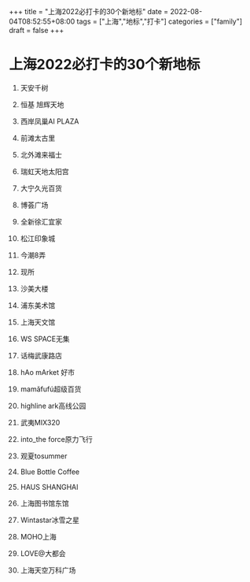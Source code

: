 +++
title = "上海2022必打卡的30个新地标"
date = 2022-08-04T08:52:55+08:00
tags = ["上海","地标","打卡"]
categories = ["family"]
draft = false
+++

# 上海2022必打卡的30个新地标

1. 天安千树

2. 恒基 旭辉天地

3. 西岸凤巢AI PLAZA

4. 前滩太古里

5. 北外滩来福士

6. 瑞虹天地太阳宫

7. 大宁久光百货

8. 博荟广场

9. 全新徐汇宜家

10. 松江印象城

11. 今潮8弄

12. 现所

13. 沙美大楼

14. 浦东美术馆

15. 上海天文馆

16. WS SPACE无集

17. 话梅武康路店

18. hAo mArket 好市

19. mamǎfufú超级百货

20. highline ark高线公园

21. 武夷MIX320

22. into_the force原力飞行

23. 观夏tosummer

24. Blue Bottle Coffee

25. HAUS SHANGHAI

26. 上海图书馆东馆

27. Wintastar冰雪之星

28. MOHO上海

29. LOVE@大都会

30. 上海天空万科广场
